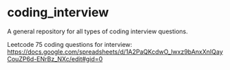 ﻿# coding_interview
 A general repository for all types of coding interview questions. 
 
 
 
 Leetcode 75 coding questions for interview: https://docs.google.com/spreadsheets/d/1A2PaQKcdwO_lwxz9bAnxXnIQayCouZP6d-ENrBz_NXc/edit#gid=0
